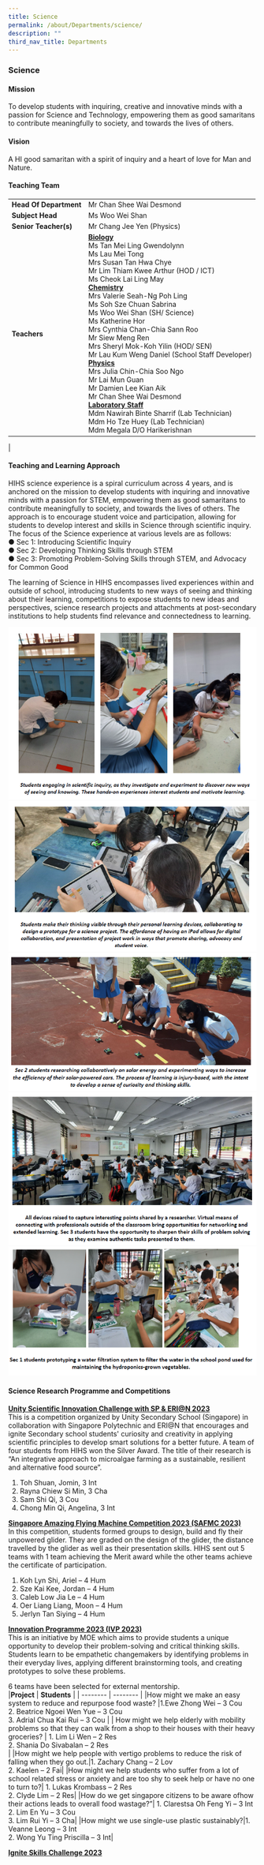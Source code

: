 ```yaml
---
title: Science
permalink: /about/Departments/science/
description: ""
third_nav_title: Departments
---
```

### **Science**

#### **Mission**<br>
To develop students with inquiring, creative and innovative minds with a passion for Science and Technology, empowering them as good samaritans to contribute meaningfully to society, and towards the lives of others.
#### **Vision**<br>
A HI good samaritan with a spirit of inquiry and a heart of love for Man and Nature.

#### **Teaching Team**

|  |  |
|---|---|
|**Head Of Department**| Mr Chan Shee Wai Desmond |
|**Subject Head**| Ms Woo Wei Shan|
|**Senior Teacher(s)**| Mr Chang Jee Yen (Physics)|
|**Teachers**| **<u>Biology</u>**<br>Ms Tan Mei Ling Gwendolynn<br>Ms Lau Mei Tong<br>Mrs Susan Tan Hwa Chye<br>Mr Lim Thiam Kwee Arthur (HOD / ICT)<br>Ms Cheok Lai Ling May<br>**<u>Chemistry</u>**<br>Mrs Valerie Seah-Ng Poh Ling<br>Ms Soh Sze Chuan Sabrina<br>Ms Woo Wei Shan (SH/ Science)<br>Ms Katherine Hor<br>Mrs Cynthia Chan-Chia Sann Roo<br>Mr Siew Meng Ren<br>Mrs Sheryl Mok-Koh Yilin (HOD/ SEN)<br>Mr Lau Kum Weng Daniel (School Staff Developer)<br>**<u>Physics</u>**<br>Mrs Julia Chin-Chia Soo Ngo<br>Mr Lai Mun Guan<br>Mr Damien Lee Kian Aik<br>Mr Chan Shee Wai Desmond<br>**<u>Laboratory Staff</u>**<br>Mdm Nawirah Binte Sharrif (Lab Technician)<br> Mdm Ho Tze Huey (Lab Technician) <br>Mdm Megala D/O Harikerishnan |  |  
|

#### **Teaching and Learning Approach**
HIHS science experience is a spiral curriculum across 4 years, and is anchored on the mission to develop students with inquiring and innovative minds with a passion for STEM, empowering them as good samaritans to contribute meaningfully to society, and towards the lives of others. The approach is to encourage student voice and participation, allowing for students to develop interest and skills in Science through scientific inquiry. The focus of the Science experience at various levels are as follows:<br>
●	Sec 1: Introducing Scientific Inquiry<br>
●	Sec 2: Developing Thinking Skills through STEM<br>
●	Sec 3: Promoting Problem-Solving Skills through STEM, and Advocacy for Common Good

The learning of Science in HIHS encompasses lived experiences within and outside of school, introducing students to new ways of seeing and thinking about their learning, competitions to expose students to new ideas and perspectives, science research projects and attachments at post-secondary institutions to help students find relevance and connectedness to learning.

![](/images/Science%20Department/Students%20Engaging%20in%20scientific%20inquiry.png)<br>
![](/images/Science%20Department/Students%20Make%20Their%20Thinking%20Visible.png)<br>
![](/images/Science%20Department/Sec%202%20Students%20Reseaching%20collaboratively%20on%20Solar%20energy.png)<br>
![](/images/Science%20Department/Devices%20raised%20to%20capture%20interesting%20points.png)<br>
![](/images/Science%20Department/Sec%201%20Students%20prototyping%20a%20water%20filtration.png)<br>


#### **Science Research Programme and Competitions**

<u>**Unity Scientific Innovation Challenge with SP &amp; ERI@N 2023**</u><br>
This is a competition organized by Unity Secondary School (Singapore) in collaboration
with Singapore Polytechnic and ERI@N that encourages and ignite Secondary school
students' curiosity and creativity in applying scientific principles to develop smart
solutions for a better future. A team of four students from HIHS won the Silver Award.
The title of their research is “An integrative approach to microalgae farming as a
sustainable, resilient and alternative food source”.
1. Toh Shuan, Jomin, 3 Int<br>
2. Rayna Chiew Si Min, 3 Cha<br>
3. Sam Shi Qi, 3 Cou<br>
4. Chong Min Qi, Angelina, 3 Int<br>

<u>**Singapore Amazing Flying Machine Competition 2023 (SAFMC 2023)**</u><br>
In this competition, students formed groups to design, build and fly their unpowered
glider. They are graded on the design of the glider, the distance travelled by the glider
as well as their presentation skills. HIHS sent out 5 teams with 1 team achieving the
Merit award while the other teams achieve the certificate of participation.
1. Koh Lyn Shi, Ariel – 4 Hum<br>
2. Sze Kai Kee, Jordan – 4 Hum<br>
3. Caleb Low Jia Le – 4 Hum<br>
4. Oer Liang Liang, Moon – 4 Hum<br>
5. Jerlyn Tan Siying – 4 Hum<br>

<u>**Innovation Programme 2023 (IVP 2023)**</u><br>
This is an initiative by MOE which aims to provide students a unique opportunity to
develop their problem-solving and critical thinking skills. Students learn to be empathetic
changemakers by identifying problems in their everyday lives, applying different
brainstorming tools, and creating prototypes to solve these problems.

6 teams have been selected for external mentorship.<br>
|**Project** | **Students** | 
| -------- | -------- | 
|How might we make an easy system to reduce and repurpose food waste? |1.Ewe Zhong Wei – 3 Cou <br>2. Beatrice Ngoei Wen Yue – 3 Cou <br>3. Adrial Chua Kai Rui – 3 Cou  |
| How might we help elderly with mobility problems so that they can walk from a shop to their houses with their heavy groceries? | 1. Lim Li Wen – 2 Res<br> 2. Shania Do Sivabalan – 2 Res <br> |
|How might we help people with vertigo problems to reduce the risk of falling when they go out.|1. Zachary Chang – 2 Lov <br> 2. Kaelen – 2 Fai|
|How might we help students who suffer from a lot of school related stress or anxiety and are too shy to seek help or have no one to turn to?| 1. Lukas Krombass – 2 Res <br> 2. Clyde Lim – 2 Res|
|How do we get singapore citizens to be aware ofhow their actions leads to overall food wastage?”| 1. Clarestsa Oh Feng Yi – 3 Int<br> 2. Lim En Yu – 3 Cou<br>3. Lim Rui Yi – 3 Cha|
|How might we use single-use plastic sustainably?|1. Veanne Leong – 3 Int<br> 2. Wong Yu Ting Priscilla – 3 Int|<br>

<u>**Ignite Skills Challenge 2023**</u><br>